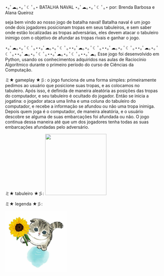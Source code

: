 ⋆｡ﾟ☁︎｡⋆｡ ﾟ☾ ﾟ｡⋆ BATALHA NAVAL ⋆｡ﾟ☁︎｡⋆｡ ﾟ☾ ﾟ｡⋆
por: Brenda Barbosa e Alana Queiroz


seja bem vindo ao nosso jogo de batalha naval! 
Batalha naval é um jogo onde dois jogadores posicionam tropas em seus tabuleiros, e sem saber onde estão localizadas as tropas adversárias, eles devem atacar o tabuleiro inimigo com o objetivo de afundar as tropas rivais e ganhar o jogo.

⋆｡ﾟ☁︎｡⋆｡ ﾟ☾ ﾟ｡⋆⋆｡ﾟ☁︎｡⋆｡ ﾟ☾ ﾟ｡⋆⋆｡ﾟ☁︎｡⋆｡ ﾟ☾ ﾟ｡⋆⋆｡ﾟ☁︎｡⋆｡ ﾟ☾ ﾟ｡⋆⋆｡ﾟ☁︎｡⋆｡ ﾟ☾ ﾟ｡⋆⋆｡ﾟ☁︎｡⋆｡ ﾟ☾ ﾟ｡⋆⋆｡ﾟ☁︎｡⋆｡ ﾟ☾ ﾟ｡⋆⋆｡ﾟ☁︎｡
Esse jogo foi desenvolvido em Python, usando os conhecimentos adquiridos nas aulas de Raciocínio Algorítmico durante o primeiro período do curso de Ciências da Computação.

ミ★ gameplay ★彡:
o jogo funciona de uma forma simples: primeiramente pedimos ao usuário que posicione suas tropas, e as colocamos no tabuleiro. Após isso, é definida de maneira aleatória as posições das tropas do computador, e seu tabuleiro é ocultado do jogador. Então se inicia a jogatina: o jogador ataca uma linha e uma coluna do tabuleiro do computador, e recebe a informação se afundou ou não uma tropa inimiga. Depois quem joga é o computador, de maneira aleatória, e o usuário descobre se alguma de suas embarcações foi afundada ou não. O jogo continua dessa maneira até que um dos jogadores tenha todas as suas embarcações afundadas pelo adversário.

ミ★ tabuleiro ★彡:
<img src="Captura de Tela 2024-06-13 às 22.14.51.png" width="200" height="200">


ミ★ legenda ★彡:



<img src="gatinhofofoflor.jpeg" width="200" height="200">
